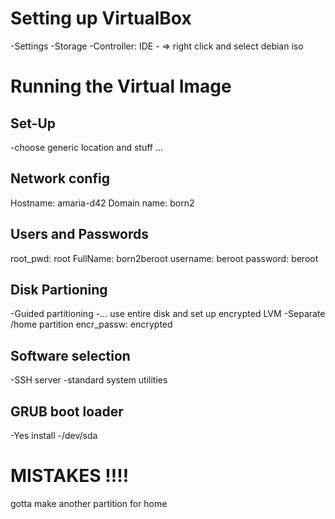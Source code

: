 # Setting up VirtualBox
-Settings
-Storage
-Controller: IDE
-<blue disk> => right click and select debian iso

# Running the Virtual Image
## Set-Up
-choose generic location and stuff ...

## Network config
Hostname: amaria-d42
Domain name: born2

## Users and Passwords
root_pwd: root
FullName: born2beroot
username: beroot
password: beroot

## Disk Partioning
-Guided partitioning
-... use entire disk and set up encrypted LVM
-Separate /home partition
encr_passw: encrypted

## Software selection
-SSH server
-standard system utilities

## GRUB boot loader
-Yes install
-/dev/sda

# MISTAKES !!!!
gotta make another partition for home
